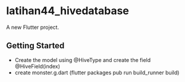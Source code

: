 # latihan44_hivedatabase

A new Flutter project.

## Getting Started

- Create the model using @HiveType and create the field @HiveField(index)
- create monster.g.dart (flutter packages pub run build_runner build)